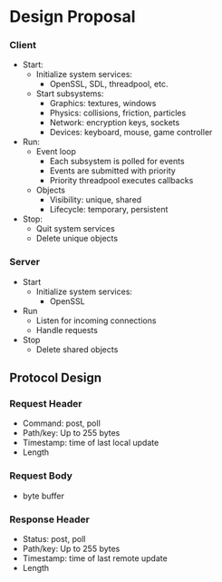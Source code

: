 # Design Proposal

### Client

+ Start:
    + Initialize system services:
        + OpenSSL, SDL, threadpool, etc.
    + Start subsystems:
        + Graphics: textures, windows
        + Physics: collisions, friction, particles
        + Network: encryption keys, sockets
        + Devices: keyboard, mouse, game controller 
+ Run:
    + Event loop
        + Each subsystem is polled for events
        + Events are submitted with priority
        + Priority threadpool executes callbacks
    + Objects
        + Visibility: unique, shared
        + Lifecycle: temporary, persistent
+ Stop:
    + Quit system services
    + Delete unique objects

### Server

+ Start
    + Initialize system services:
        + OpenSSL
+ Run
    + Listen for incoming connections
    + Handle requests
+ Stop
    + Delete shared objects

## Protocol Design

### Request Header
+ Command: post, poll
+ Path/key: Up to 255 bytes
+ Timestamp: time of last local update
+ Length
### Request Body
+ byte buffer

### Response Header
+ Status: post, poll
+ Path/key: Up to 255 bytes
+ Timestamp: time of last remote update
+ Length